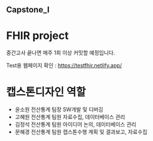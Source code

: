 ## Capstone_I
# FHIR project

중간고사 끝나면 매주 1회 이상 커밋할 예정입니다.

Test용 웹페이지 확인 : https://testfhir.netlify.app/

# 캡스톤디자인 역할
- 윤소원 전산통계 팀장 SW개발 및 디버깅
- 고혜원 전산통계 팀원 자료수집, 데이터베이스 관리
- 김정석 전산통계 팀원 아이디어 논의, 데이터베이스 관리
- 문혜경 전산통계 팀원 캡스톤수행 계획 및 결과보고, 자료수집
